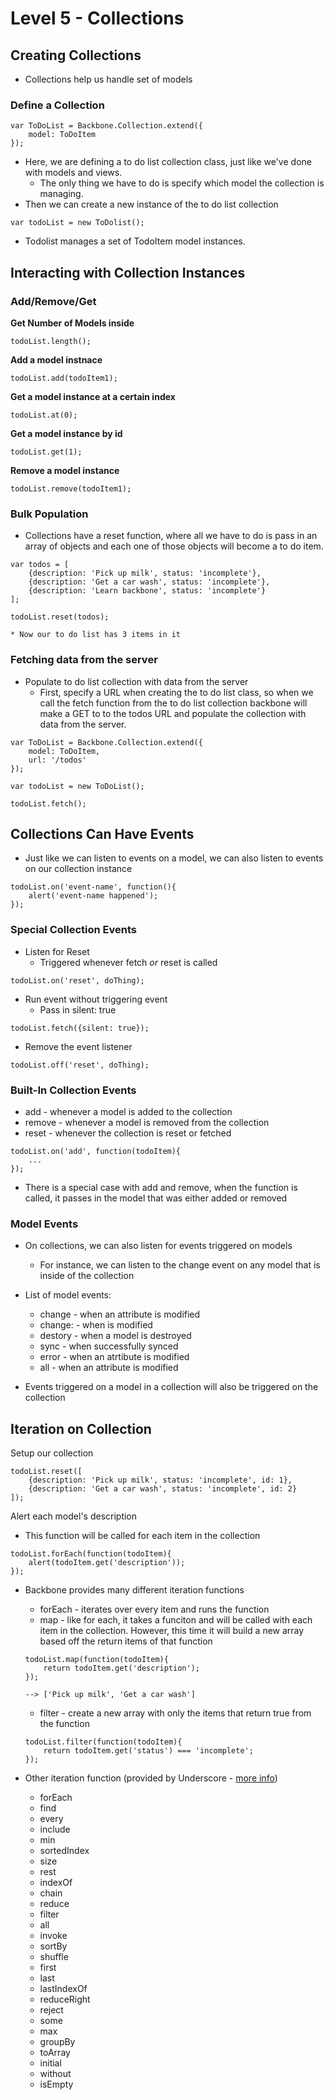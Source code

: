 # Level 5 - Collections

## Creating Collections

* Collections help us handle set of models

### Define a Collection

```
var ToDoList = Backbone.Collection.extend({
	model: ToDoItem
});
```

* Here, we are defining a to do list collection class, just like we've done with models and views. 
	* The only thing we have to do is specify which model the collection is managing.
* Then we can create a new instance of the to do list collection

```
var todoList = new ToDolist();
```

* Todolist manages a set of TodoItem model instances. 

## Interacting with Collection Instances

### Add/Remove/Get

**Get Number of Models inside**

```
todoList.length();
```

**Add a model instnace**

```
todoList.add(todoItem1);
```

**Get a model instance at a certain index**

```
todoList.at(0);
```

**Get a model instance by id**

```
todoList.get(1);
```

**Remove a model instance**

```
todoList.remove(todoItem1);
```

### Bulk Population

* Collections have a reset function, where all we have to do is pass in an array of objects and each one of those objects will become a to do item.

```
var todos = [
	{description: 'Pick up milk', status: 'incomplete'},
	{description: 'Get a car wash', status: 'incomplete'},
	{description: 'Learn backbone', status: 'incomplete'}
];

todoList.reset(todos);
```

	* Now our to do list has 3 items in it

### Fetching data from the server

* Populate to do list collection with data from the server
	* First, specify a URL when creating the to do list class, so when we call the fetch function from the to do list collection backbone will make a GET to to the todos URL and populate the collection with data from the server.

```
var ToDoList = Backbone.Collection.extend({
	model: ToDoItem,
	url: '/todos'
});

var todoList = new ToDoList();

todoList.fetch();
```

## Collections Can Have Events

* Just like we can listen to events on a model, we can also listen to events on our collection instance

```
todoList.on('event-name', function(){
	alert('event-name happened');
});
```

### Special Collection Events

* Listen for Reset
	* Triggered whenever fetch *or* reset is called

```todoList.on('reset', doThing);```

* Run event without triggering event
	* Pass in silent: true
	
```todoList.fetch({silent: true});```

* Remove the event listener

```todoList.off('reset', doThing);```

### Built-In Collection Events

* add - whenever a model is added to the collection
* remove - whenever a model is removed from the collection
* reset - whenever the collection is reset or fetched

```
todoList.on('add', function(todoItem){
	...
});
```

* There is a special case with add and remove, when the function is called, it passes in the model that was either added or removed

### Model Events

* On collections, we can also listen for events triggered on models
	* For instance, we can listen to the change event on any model that is inside of the collection
* List of model events:

	* change - when an attribute is modified
	* change:<attr> - when <attr> is modified
	* destory - when a model is destroyed
	* sync - when successfully synced
	* error - when an atrtibute is modified
	* all - when an attribute is modified

* Events triggered on a model in a collection will also be triggered on the collection

## Iteration on Collection

Setup our collection 

```
todoList.reset([
	{description: 'Pick up milk', status: 'incomplete', id: 1},
	{description: 'Get a car wash', status: 'incomplete', id: 2}
]);
```

Alert each model's description
* This function will be called for each item in the collection

```
todoList.forEach(function(todoItem){
	alert(todoItem.get('description'));
});
```

* Backbone provides many different iteration functions
	* forEach - iterates over every item and runs the function
	* map - like for each, it takes a funciton and will be called with each item in the collection. However, this time it will build a new array based off the return items of that function

	```
	todoList.map(function(todoItem){
		return todoItem.get('description');
	});
	
	--> ['Pick up milk', 'Get a car wash']
	```
	* filter - create a new array with only the items that return true from the function

	```
	todoList.filter(function(todoItem){
		return todoItem.get('status') === 'incomplete';
	});
	```
* Other iteration function (provided by Underscore - [more info](http://documentcloud.github.io/backbone/#Collection))
	* forEach
	* find
	* every
	* include
	* min
	* sortedIndex
	* size
	* rest
	* indexOf
	* chain
	* reduce
	* filter
	* all
	* invoke
	* sortBy
	* shuffle
	* first
	* last
	* lastIndexOf
	* reduceRight
	* reject
	* some
	* max
	* groupBy
	* toArray
	* initial
	* without
	* isEmpty